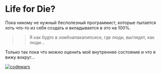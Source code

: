 # Life for Die?

Пока никому не нужный бесполезный программист, которые пытается хоть что-то из себя создать и вкладывается в это на 100%.

>> Я как будто в зомбоапакалипсисе, где люди, выглядят, как люди...

Только так пока что можно оценить моё внутреннее состояние и что я вижу вокруг...

[![codewars](https://www.codewars.com/users/kostya%20bet/badges/micro)](https://codewars.com/users/kostya%20bet)
